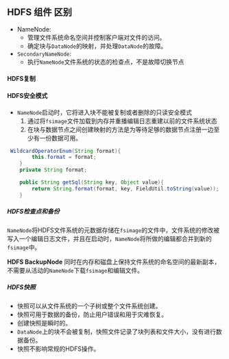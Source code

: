 ## HDFS 组件 区别

<i class="fas fa-spinner"></i>
<i class="fas fa-align-left"></i>
<i class=""></i>

- NameNode: 
  - 管理文件系统命名空间并控制客户端对文件的访问。
  - 确定块与`DataNode`的映射，并处理`DataNode`的故障。
- `SecondaryNameNode`:
  - 执行`NameNode`文件系统的状态的检查点，不是故障切换节点



#### HDFS复制

#### HDFS安全模式

- `NameNode`启动时，它将进入块不能被复制或者删除的只读安全模式
  1. 通过将`fsimage`文件加载到内存并重播编辑日志重建以前的文件系统状态
  2. 在块与数据节点之间创建映射的方法是为等待足够的数据节点注册一边至少有一份数据可用。

~~~java
 WildcardOperatorEnum(String format){
        this.format = format;
    }
    private String format;

    public String getSql(String key, Object value){
        return String.format(format, key, FieldUtil.toString(value));
    }
~~~



##### HDFS检查点和备份

`NameNode`将HDFS文件系统的元数据存储在`fsimage`的文件中，文件系统的修改被写入一个编辑日志文件，并且在启动时，`NameNode`将所做的编辑都合并到新的`fsimage`中。

**HDFS BackupNode** 同时在内存和磁盘上保持文件系统的命名空间的最新副本，不需要从活动的`NameNode`下载`fsimage`和编辑文件。

##### HDFS快照

- 快照可以从文件系统的一个子树或整个文件系统创建。
- 快照可用于数据的备份，防止用户错误和用于灾难恢复。
- 创建快照是瞬时的。
- `DataNode`上的块不会被复制，快照文件记录了块列表和文件大小，没有进行数据备份。
- 快照不影响常规的HDFS操作。




<head> 
    <script defer src="https://use.fontawesome.com/releases/v5.0.13/js/all.js"></script> 
    <script defer src="https://use.fontawesome.com/releases/v5.0.13/js/v4-shims.js"></script> 
</head> 
<link rel="stylesheet" href="https://use.fontawesome.com/releases/v5.0.13/css/all.css">